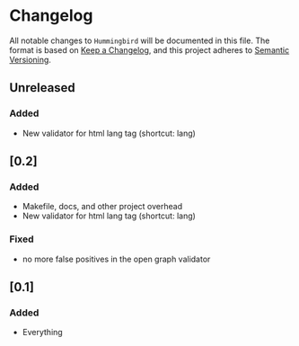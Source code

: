 # Changelog

All notable changes to `Hummingbird` will be documented in this file.
The format is based on [Keep a Changelog](https://keepachangelog.com/en/1.0.0/),
and this project adheres to [Semantic Versioning](https://semver.org/spec/v2.0.0.html).

## Unreleased

### Added
- New validator for html lang tag (shortcut: lang)

## [0.2]

### Added
- Makefile, docs, and other project overhead
- New validator for html lang tag (shortcut: lang)

### Fixed
- no more false positives in the open graph validator

## [0.1]

### Added
- Everything
